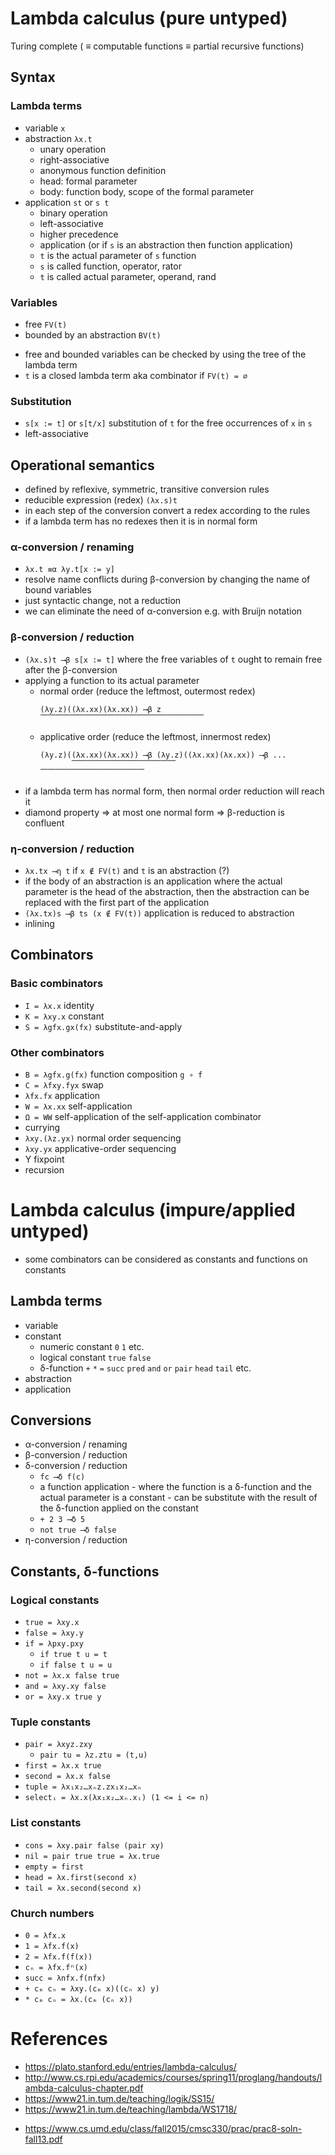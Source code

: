 # Lambda calculus (pure untyped)

Turing complete ( ≡ computable functions ≡ partial recursive functions)

## Syntax

### Lambda terms

- variable `x`
- abstraction `λx.t`
  - unary operation
  - right-associative
  - anonymous function definition
  - head: formal parameter
  - body: function body, scope of the formal parameter
- application `st` or `s t`
  - binary operation
  - left-associative
  - higher precedence
  - application (or if `s` is an abstraction then function application)
  - `t` is the actual parameter of `s` function
  - `s` is called function, operator, rator
  - `t` is called actual parameter, operand, rand

### Variables

- free `FV(t)`
- bounded by an abstraction `BV(t)`

* free and bounded variables can be checked by using the tree of the lambda term
* `t` is a closed lambda term aka combinator if `FV(t) = ∅`

### Substitution

- `s[x := t]` or `s[t/x]` substitution of `t` for the free occurrences of `x` in `s`
- left-associative

## Operational semantics

- defined by reflexive, symmetric, transitive conversion rules
- reducible expression (redex) `(λx.s)t`
- in each step of the conversion convert a redex according to the rules
- if a lambda term has no redexes then it is in normal form

### α-conversion / renaming

- `λx.t ≡α λy.t[x := y]`
- resolve name conflicts during β-conversion by changing the name of bound variables
- just syntactic change, not a reduction
- we can eliminate the need of α-conversion e.g. with Bruijn notation

### β-conversion / reduction

- `(λx.s)t ⟶β s[x := t]` where the free variables of `t` ought to remain free after the β-conversion
- applying a function to its actual parameter
  - normal order (reduce the leftmost, outermost redex)
    ```
    (λy.z)((λx.xx)(λx.xx)) ⟶β z
    ⎺⎺⎺⎺⎺⎺⎺⎺⎺⎺⎺⎺⎺⎺⎺⎺⎺⎺⎺⎺⎺⎺
    ```
  - applicative order (reduce the leftmost, innermost redex)
    ```
    (λy.z)((λx.xx)(λx.xx)) ⟶β (λy.z)((λx.xx)(λx.xx)) ⟶β ...
           ⎺⎺⎺⎺⎺⎺⎺⎺⎺⎺⎺⎺⎺⎺            ⎺⎺⎺⎺⎺⎺⎺⎺⎺⎺⎺⎺⎺⎺
    ```
- if a lambda term has normal form, then normal order reduction will reach it
- diamond property ⇒ at most one normal form ⇒ β-reduction is confluent

### η-conversion / reduction

- `λx.tx ⟶η t` if `x ∉ FV(t)` and `t` is an abstraction (?)
- if the body of an abstraction is an application where the actual parameter is the head of the abstraction, then the abstraction can be replaced with the first part of the application
- `(λx.tx)s ⟶β ts (x ∉ FV(t))` application is reduced to abstraction
- inlining

## Combinators

### Basic combinators

- `I = λx.x` identity
- `K = λxy.x` constant
- `S = λgfx.gx(fx)` substitute-and-apply

### Other combinators

- `B = λgfx.g(fx)` function composition `g ∘ f`
- `C = λfxy.fyx` swap
- `λfx.fx` application
- `W = λx.xx` self-application
- `Ω = WW` self-application of the self-application combinator
- currying
- `λxy.(λz.yx)` normal order sequencing
- `λxy.yx` applicative-order sequencing
- Y fixpoint
- recursion

# Lambda calculus (impure/applied untyped)

- some combinators can be considered as constants and functions on constants

## Lambda terms

- variable
- constant
  - numeric constant `0` `1` etc.
  - logical constant `true` `false`
  - δ-function `+` `*` `=` `succ` `pred` `and` `or` `pair` `head` `tail` etc.
- abstraction
- application

## Conversions

- α-conversion / renaming
- β-conversion / reduction
- δ-conversion / reduction
  - `fc ⟶δ f(c)`
  - a function application - where the function is a δ-function and the actual parameter is a constant - can be substitute with the result of the δ-function applied on the constant
  - `+ 2 3 ⟶δ 5`
  - `not true ⟶δ false`
- η-conversion / reduction

## Constants, δ-functions

### Logical constants

- `true = λxy.x`
- `false = λxy.y`
- `if = λpxy.pxy`
  - `if true t u = t`
  - `if false t u = u`
- `not = λx.x false true`
- `and = λxy.xy false`
- `or = λxy.x true y`

### Tuple constants

- `pair = λxyz.zxy`
  - `pair tu = λz.ztu = (t,u)`
- `first = λx.x true`
- `second = λx.x false`
- `tuple = λx₁x₂…xₙz.zx₁x₂…xₙ`
- `selectᵢ = λx.x(λx₁x₂…xₙ.xᵢ) (1 <= i <= n)`

### List constants

- `cons = λxy.pair false (pair xy)`
- `nil = pair true true = λx.true`
- `empty = first`
- `head = λx.first(second x)`
- `tail = λx.second(second x)`

### Church numbers

- `0 = λfx.x`
- `1 = λfx.f(x)`
- `2 = λfx.f(f(x))`
- `cₙ = λfx.fⁿ(x)`
- `succ = λnfx.f(nfx)`
- `+ cₘ cₙ = λxy.(cₘ x)((cₙ x) y)`
- `* cₘ cₙ = λx.(cₘ (cₙ x))`

# References

- https://plato.stanford.edu/entries/lambda-calculus/
- http://www.cs.rpi.edu/academics/courses/spring11/proglang/handouts/lambda-calculus-chapter.pdf
- https://www21.in.tum.de/teaching/logik/SS15/
- https://www21.in.tum.de/teaching/lambda/WS1718/

* https://www.cs.umd.edu/class/fall2015/cmsc330/prac/prac8-soln-fall13.pdf
